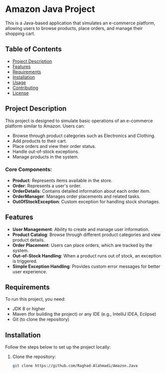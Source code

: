 # Amazon Java Project

This is a Java-based application that simulates an e-commerce platform, allowing users to browse products, place orders, and manage their shopping cart.

## Table of Contents

- [Project Description](#project-description)
- [Features](#features)
- [Requirements](#requirements)
- [Installation](#installation)
- [Usage](#usage)
- [Contributing](#contributing)
- [License](#license)

## Project Description

This project is designed to simulate basic operations of an e-commerce platform similar to Amazon. Users can:

- Browse through product categories such as Electronics and Clothing.
- Add products to their cart.
- Place orders and view their order status.
- Handle out-of-stock exceptions.
- Manage products in the system.

### Core Components:
- **Product**: Represents items available in the store.
- **Order**: Represents a user's order.
- **OrderDetails**: Contains detailed information about each order item.
- **OrderManager**: Manages order placements and related tasks.
- **OutOfStockException**: Custom exception for handling stock shortages.

## Features

- **User Management**: Ability to create and manage user information.
- **Product Catalog**: Browse through different product categories and view product details.
- **Order Placement**: Users can place orders, which are tracked by the system.
- **Out-of-Stock Handling**: When a product runs out of stock, an exception is triggered.
- **Simple Exception Handling**: Provides custom error messages for better user experience.

## Requirements

To run this project, you need:

- JDK 8 or higher
- Maven (for building the project) or any IDE (e.g., IntelliJ IDEA, Eclipse)
- Git (to clone the repository)

## Installation

Follow the steps below to set up the project locally:

1. Clone the repository:
   ```bash
   git clone https://github.com/Raghad-Alahmadi/Amazon.Java
   

